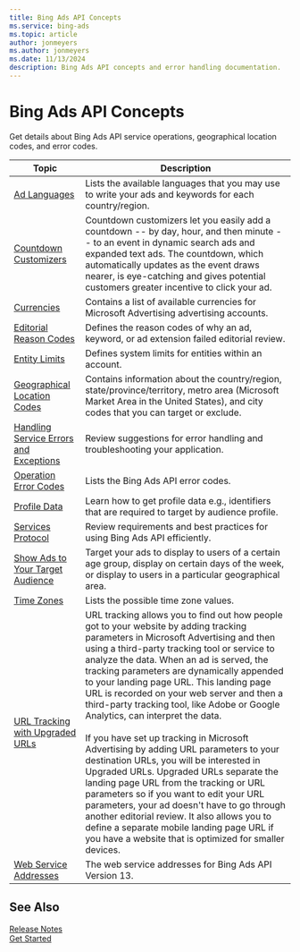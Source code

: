 ```yaml
---
title: Bing Ads API Concepts
ms.service: bing-ads
ms.topic: article
author: jonmeyers
ms.author: jonmeyers
ms.date: 11/13/2024
description: Bing Ads API concepts and error handling documentation.
---
```

# Bing Ads API Concepts

Get details about Bing Ads API service operations, geographical location codes, and error codes.

|Topic|Description|
|---------|---------------|
|[Ad Languages](ad-languages.md)|Lists the available languages that you may use to write your ads and keywords for each country/region.|
|[Countdown Customizers](countdown-customizers.md)|Countdown customizers let you easily add a countdown -- by day, hour, and then minute -- to an event in dynamic search ads and expanded text ads. The countdown, which automatically updates as the event draws nearer, is eye-catching and gives potential customers greater incentive to click your ad.|
|[Currencies](currencies.md)|Contains a list of available currencies for Microsoft Advertising advertising accounts.|
|[Editorial Reason Codes](editorial-failure-reason-codes.md)|Defines the reason codes of why an ad, keyword, or ad extension failed editorial review.|
|[Entity Limits](entity-hierarchy-limits.md)|Defines system limits for entities within an account.|
|[Geographical Location Codes](geographical-location-codes.md)|Contains information about the country/region, state/province/territory, metro area (Microsoft Market Area in the United States), and city codes that you can target or exclude.|
|[Handling Service Errors and Exceptions](handle-service-errors-exceptions.md)|Review suggestions for error handling and troubleshooting your application.|
|[Operation Error Codes](operation-error-codes.md)|Lists the Bing Ads API error codes.|
|[Profile Data](profile-data-files.md)|Learn how to get profile data e.g., identifiers that are required to target by audience profile.|
|[Services Protocol](services-protocol.md)|Review requirements and best practices for using Bing Ads API efficiently.|
|[Show Ads to Your Target Audience](show-ads-target-audience.md)|Target your ads to display to users of a certain age group, display on certain days of the week, or display to users in a particular geographical area.|
|[Time Zones](time-zones.md)|Lists the possible time zone values.|
|[URL Tracking with Upgraded URLs](url-tracking-upgraded-urls.md)|URL tracking allows you to find out how people got to your website by adding tracking parameters in Microsoft Advertising and then using a third-party tracking tool or service to analyze the data. When an ad is served, the tracking parameters are dynamically appended to your landing page URL. This landing page URL is recorded on your web server and then a third-party tracking tool, like Adobe or Google Analytics, can interpret the data.<br/><br/>If you have set up tracking in Microsoft Advertising by adding URL parameters to your destination URLs, you will be interested in Upgraded URLs. Upgraded URLs separate the landing page URL from the tracking or URL parameters so if you want to edit your URL parameters, your ad doesn't have to go through another editorial review. It also allows you to define a separate mobile landing page URL if you have a website that is optimized for smaller devices.|
|[Web Service Addresses](web-service-addresses.md)|The web service addresses for Bing Ads API Version 13.|

## See Also

[Release Notes](release-notes.md)  
[Get Started](get-started.md)  
